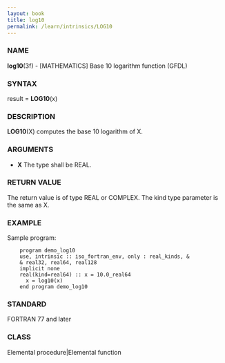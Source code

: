 ```yaml
---
layout: book
title: log10
permalink: /learn/intrinsics/LOG10
---
```

### NAME

__log10__(3f) - \[MATHEMATICS\] Base 10 logarithm function
(GFDL)

### SYNTAX

result = __LOG10__(x)

### DESCRIPTION

__LOG10__(X) computes the base 10 logarithm of X.

### ARGUMENTS

  - __X__
    The type shall be REAL.

### RETURN VALUE

The return value is of type REAL or COMPLEX. The kind type parameter is
the same as X.

### EXAMPLE

Sample program:

```
    program demo_log10
    use, intrinsic :: iso_fortran_env, only : real_kinds, &
    & real32, real64, real128
    implicit none
    real(kind=real64) :: x = 10.0_real64
      x = log10(x)
    end program demo_log10
```

### STANDARD

FORTRAN 77 and later

### CLASS

Elemental procedure\|Elemental function
